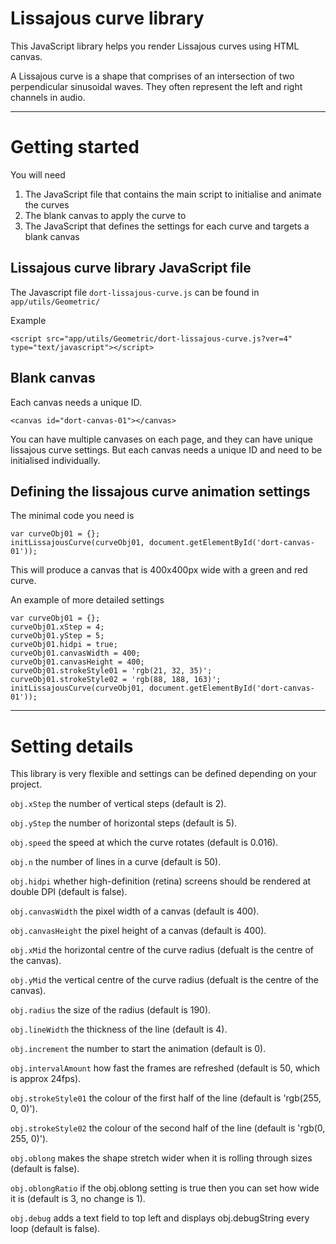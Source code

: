 # Lissajous curve library
This JavaScript library helps you render Lissajous curves using HTML canvas.

A Lissajous curve is a shape that comprises of an intersection of two perpendicular sinusoidal waves. They often represent the left and right channels in audio.

***
# Getting started
You will need
1. The JavaScript file that contains the main script to initialise and animate the curves
2. The blank canvas to apply the curve to
3. The JavaScript that defines the settings for each curve and targets a blank canvas

## Lissajous curve library JavaScript file

The Javascript file `dort-lissajous-curve.js` can be found in `app/utils/Geometric/`

Example

    <script src="app/utils/Geometric/dort-lissajous-curve.js?ver=4" type="text/javascript"></script>


## Blank canvas
Each canvas needs a unique ID.

    <canvas id="dort-canvas-01"></canvas>

You can have multiple canvases on each page, and they can have unique lissajous curve settings. But each canvas needs a unique ID and need to be initialised individually.

## Defining the lissajous curve animation settings
The minimal code you need is

    var curveObj01 = {};
    initLissajousCurve(curveObj01, document.getElementById('dort-canvas-01'));

This will produce a canvas that is 400x400px wide with a green and red curve.

An example of more detailed settings 

    var curveObj01 = {};
    curveObj01.xStep = 4;
    curveObj01.yStep = 5;
    curveObj01.hidpi = true;
    curveObj01.canvasWidth = 400;
    curveObj01.canvasHeight = 400;
    curveObj01.strokeStyle01 = 'rgb(21, 32, 35)';
    curveObj01.strokeStyle02 = 'rgb(88, 188, 163)';
    initLissajousCurve(curveObj01, document.getElementById('dort-canvas-01'));

***
# Setting details

This library is very flexible and settings can be defined depending on your project.

`obj.xStep` the number of vertical steps (default is 2).

`obj.yStep` the number of horizontal steps (default is 5).

`obj.speed` the speed at which the curve rotates (default is 0.016).

`obj.n` the number of lines in a curve (default is 50).

`obj.hidpi` whether high-definition (retina) screens should be rendered at double DPI (default is false).

`obj.canvasWidth` the pixel width of a canvas (default is 400).

`obj.canvasHeight` the pixel height of a canvas (default is 400).

`obj.xMid` the horizontal centre of the curve radius (defualt is the centre of the canvas).

`obj.yMid` the vertical centre of the curve radius (defualt is the centre of the canvas).

`obj.radius` the size of the radius (default is 190).

`obj.lineWidth` the thickness of the line (default is 4).

`obj.increment` the number to start the animation (default is 0).

`obj.intervalAmount` how fast the frames are refreshed (default is 50, which is approx 24fps).

`obj.strokeStyle01` the colour of the first half of the line (default is 'rgb(255, 0, 0)').

`obj.strokeStyle02` the colour of the second half of the line (default is 'rgb(0, 255, 0)').

`obj.oblong` makes the shape stretch wider when it is rolling through sizes (default is false).

`obj.oblongRatio` if the obj.oblong setting is true then you can set how wide it is (default is 3, no change is 1).

`obj.debug` adds a text field to top left and displays obj.debugString every loop (default is false).